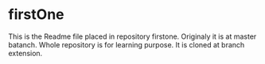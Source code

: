 # firstOne
This is the Readme file placed in repository firstone.
Originaly it is at master batanch.
Whole repository is for learning purpose.
It is cloned at branch extension.

